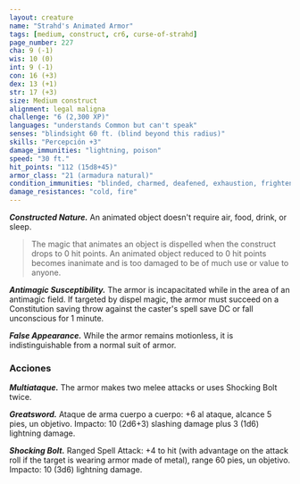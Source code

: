 ```yaml
---
layout: creature
name: "Strahd's Animated Armor"
tags: [medium, construct, cr6, curse-of-strahd]
page_number: 227
cha: 9 (-1)
wis: 10 (0)
int: 9 (-1)
con: 16 (+3)
dex: 13 (+1)
str: 17 (+3)
size: Medium construct
alignment: legal maligna
challenge: "6 (2,300 XP)"
languages: "understands Common but can't speak"
senses: "blindsight 60 ft. (blind beyond this radius)"
skills: "Percepción +3"
damage_immunities: "lightning, poison"
speed: "30 ft."
hit_points: "112 (15d8+45)"
armor_class: "21 (armadura natural)"
condition_immunities: "blinded, charmed, deafened, exhaustion, frightened, paralyzed, petrified, poisoned"
damage_resistances: "cold, fire"
---
```


***Constructed Nature.*** An animated object doesn't require air, food, drink, or sleep.

>The magic that animates an object is dispelled when the construct drops to 0 hit points. An animated object reduced to 0 hit points becomes inanimate and is too damaged to be of much use or value to anyone.

***Antimagic Susceptibility.*** The armor is incapacitated while in the area of an antimagic field. If targeted by dispel magic, the armor must succeed on a Constitution saving throw against the caster's spell save DC or fall unconscious for 1 minute.

***False Appearance.*** While the armor remains motionless, it is indistinguishable from a normal suit of armor.

### Acciones

***Multiataque.*** The armor makes two melee attacks or uses Shocking Bolt twice.

***Greatsword.*** Ataque de arma cuerpo a cuerpo: +6 al ataque, alcance 5 pies, un objetivo. Impacto: 10 (2d6+3) slashing damage plus 3 (1d6) lightning damage.

***Shocking Bolt.*** Ranged Spell Attack: +4 to hit (with advantage on the attack roll if the target is wearing armor made of metal), range 60 pies, un objetivo. Impacto: 10 (3d6) lightning damage.